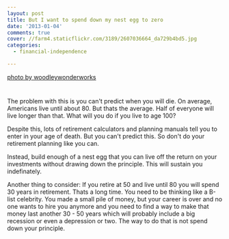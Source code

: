 ```yaml
---
layout: post
title: But I want to spend down my nest egg to zero
date: '2013-01-04'
comments: true
cover: //farm4.staticflickr.com/3189/2607036664_da729b4bd5.jpg
categories:
  - financial-independence

---
```

<a class="src" href="http://www.flickr.com/photos/wwworks/2607036664/">photo by woodleywonderworks</a>

#
The problem with this is you can't predict when you will die.  On average,
Americans live until about 80.  But thats the average.  Half of everyone will
live longer than that.  What will you do if you live to age 100?  

Despite this, lots of retirement calculators and planning manuals tell
you to enter in your age of death.  But you can't predict this.  So don't do
your retirement planning like you can.  

Instead, build enough of a nest egg that you can live off the return on your
investments without drawing down the principle.  This will sustain you
indefinately.  

Another thing to consider: If you retire at 50 and live until 80 you will spend
30 years in retirement.  Thats a long time.  You need to be thinking like a
B-list celebrity.  You made a small pile of money, but your career is over and
no one wants to hire you anymore and you need to find a way to make that money
last another 30 - 50 years which will probably include a big recession or even
a depression or two.  The way to do that is not spend down your principle. 

